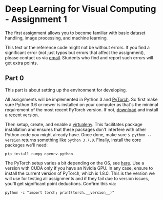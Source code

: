 # Deep Learning for Visual Computing - Assignment 1

The first assignment allows you to become familiar with basic dataset handling, image processing, and machine learning.

This text or the reference code might not be without errors. If you find a significant error (not just typos but errors that affect the assignment), please contact us via [email](mailto:dlvc@cvl.tuwien.ac.at). Students who find and report such errors will get extra points.

## Part 0

This part is about setting up the environment for developing. 

All assignments will be implemented in Python 3 and [PyTorch](https://pytorch.org/). So first make sure Python 3.6 or newer is installed on your computer as that's the minimal requirement of the most recent PyTorch version. If not, [download](https://www.python.org/downloads/) and install a recent version.

Then setup, create, and enable a [virtualenv](https://virtualenv.pypa.io/en/stable/). This facilitates package installation and ensures that these packages don't interfere with other Python code you might already have. Once done, make sure `$ python --version` returns something like `python 3.7.0`. Finally, install the core packages we'll need:

    pip install numpy opencv-python

The PyTorch setup varies a bit depending on the OS, see [here](https://pytorch.org/). Use a version with CUDA only if you have an Nvidia GPU. In any case, ensure to install the current version of PyTorch, which is 1.8.0. This is the version we will use for testing all assignments and if they fail due to version issues, you'll get significant point deductions. Confirm this via:

    python -c "import torch; print(torch.__version__)"

